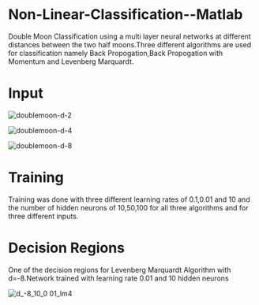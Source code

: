 # Non-Linear-Classification--Matlab

Double Moon Classification using a multi layer neural networks at different distances between the two half moons.Three different algorithms are used for classification namely Back Propogation,Back Propogation with Momentum and Levenberg Marquardt.

# Input

![doublemoon-d-2](https://user-images.githubusercontent.com/28742467/41206688-cb86d682-6cbc-11e8-873d-158698ce2010.jpg)

![doublemoon-d-4](https://user-images.githubusercontent.com/28742467/41206690-d0678746-6cbc-11e8-9c2e-8b11b336d2d3.jpg)

![doublemoon-d-8](https://user-images.githubusercontent.com/28742467/41206692-d3c14a1c-6cbc-11e8-9c74-9d2d8f981871.jpg)

# Training
Training was done with three different learning rates of 0.1,0.01 and 10 and the number of hidden neurons of 10,50,100 for all three algorithms and for three different inputs.

# Decision Regions

One of the decision regions for Levenberg Marquardt Algorithm with d=-8.Network trained with learning rate 0.01 and 10 hidden neurons

![d_-8_10_0 01_lm4](https://user-images.githubusercontent.com/28742467/41206741-b379d30e-6cbd-11e8-9ebb-c2b1d40482d0.jpg)


